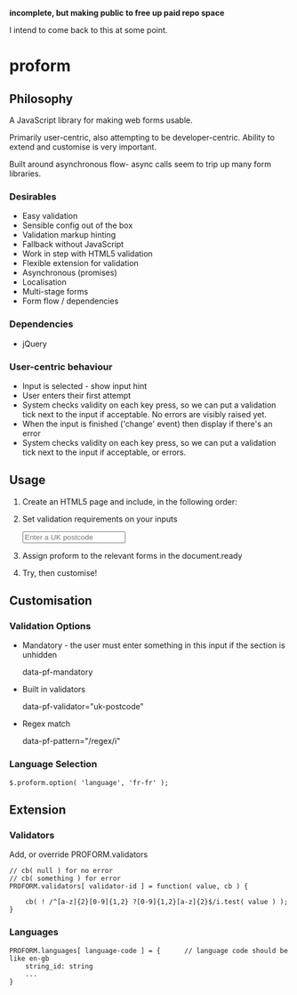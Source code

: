__incomplete, but making public to free up paid repo space__

I intend to come back to this at some point.

# proform

## Philosophy

A JavaScript library for making web forms usable.

Primarily user-centric, also attempting to be developer-centric. Ability to extend and customise is very important.

Built around asynchronous flow- async calls seem to trip up many form libraries.

### Desirables
- Easy validation
- Sensible config out of the box
- Validation markup hinting
- Fallback without JavaScript
- Work in step with HTML5 validation
- Flexible extension for validation
- Asynchronous (promises)
- Localisation
- Multi-stage forms
- Form flow / dependencies

### Dependencies
- jQuery

### User-centric behaviour
- Input is selected - show input hint
- User enters their first attempt
- System checks validity on each key press, so we can put a validation tick next to the input if acceptable. No errors are visibly raised yet.
- When the input is finished ('change' event) then display if there's an error
- System checks validity on each key press, so we can put a validation tick next to the input if acceptable, or errors.

## Usage

1. Create an HTML5 page and include, in the following order:


	<script src="//ajax.googleapis.com/ajax/libs/jquery/1.9.1/jquery.min.js"></script>		
	<script type="text/javascript" src="~proform/lib/proform.js"></script>
	<script type="text/javascript" src="~proform/lib/proform-validators.js"></script>
	<script type="text/javascript" src="~proform/lib/proform-lang-en-gb.js"></script>

2. Set validation requirements on your inputs


	<input type="text" name="postcode" placeholder="Enter a UK postcode" data-pf-mandatory data-pf-validator="uk-postcode" />

3. Assign proform to the relevant forms in the document.ready


	<script>
		$( document ).ready( function() {
					
			$( 'form.proform' ).proform();
		});
	</script>

4. Try, then customise!


## Customisation

### Validation Options

- Mandatory - the user must enter something in this input if the section is unhidden

	data-pf-mandatory

- Built in validators

	data-pf-validator="uk-postcode"

- Regex match

	data-pf-pattern="/regex/i"


### Language Selection

	$.proform.option( 'language', 'fr-fr' );


## Extension

### Validators

Add, or override PROFORM.validators

	// cb( null ) for no error
	// cb( something ) for error
	PROFORM.validators[ validator-id ] = function( value, cb ) {

		cb( ! /^[a-z]{2}[0-9]{1,2} ?[0-9]{1,2}[a-z]{2}$/i.test( value ) );
	}

### Languages

	PROFORM.languages[ language-code ] = {		// language code should be like en-gb
		string_id: string
		...
	}
